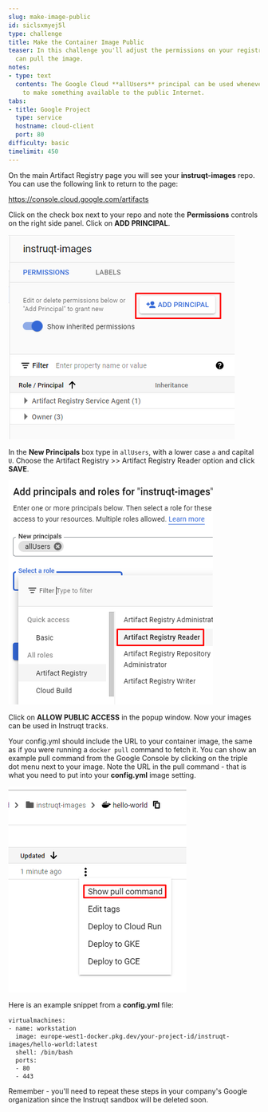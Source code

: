 ```yaml
---
slug: make-image-public
id: siclsxmyej5l
type: challenge
title: Make the Container Image Public
teaser: In this challenge you'll adjust the permissions on your registry so that Instruqt
  can pull the image.
notes:
- type: text
  contents: The Google Cloud **allUsers** principal can be used whenever you need
    to make something available to the public Internet.
tabs:
- title: Google Project
  type: service
  hostname: cloud-client
  port: 80
difficulty: basic
timelimit: 450
---
```

On the main Artifact Registry page you will see your **instruqt-images** repo. You can use the following link to return to the page:

https://console.cloud.google.com/artifacts

Click on the check box next to your repo and note the **Permissions** controls on the right side panel. Click on **ADD PRINCIPAL**.

![Add Principal](../assets/add_principal.png)

In the **New Principals** box type in `allUsers`, with a lower case `a` and capital `U`. Choose the Artifact Registry >> Artifact Registry Reader option and click **SAVE**.

![All Users](../assets/all_users_access.png)

Click on **ALLOW PUBLIC ACCESS** in the popup window. Now your images can be used in Instruqt tracks.

Your config.yml should include the URL to your container image, the same as if you were running a `docker pull` command to fetch it. You can show an example pull command from the Google Console by clicking on the triple dot menu next to your image. Note the URL in the pull command - that is what you need to put into your **config.yml** image setting.

![Show Pull](../assets/show_pull_command.png)

Here is an example snippet from a **config.yml** file:

```
virtualmachines:
- name: workstation
  image: europe-west1-docker.pkg.dev/your-project-id/instruqt-images/hello-world:latest
  shell: /bin/bash
  ports:
  - 80
  - 443
```

Remember - you'll need to repeat these steps in your company's Google organization since the Instruqt sandbox will be deleted soon.